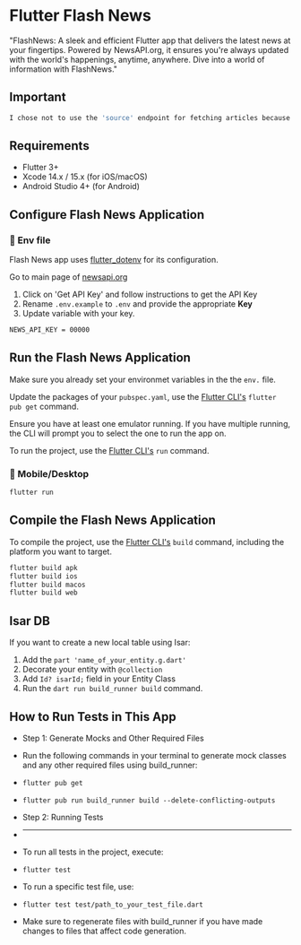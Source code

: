 # Flutter Flash News
 "FlashNews: A sleek and efficient Flutter app that delivers the latest news at your fingertips. Powered by NewsAPI.org, it ensures you're always updated with the world's happenings, anytime, anywhere. Dive into a world of information with FlashNews."

 ## Important
 ```sh
 I chose not to use the 'source' endpoint for fetching articles because I wanted to demonstrate my networking skills using the 'everything' endpoint, which offers a broader range of articles, including those with images. This choice not only showcases my ability to handle network requests but also enhances the visual appeal of the articles displayed in our app, as each article includes an image, making the user interface more engaging and informative.
```
 ## Requirements

- Flutter 3+
- Xcode 14.x / 15.x (for iOS/macOS)
- Android Studio 4+ (for Android)

## Configure Flash News Application

### 📱 Env file
Flash News app uses [flutter_dotenv](https://pub.dev/packages/flutter_dotenv) for its configuration.

Go to main page of [newsapi.org](https://newsapi.org/)
1. Click on 'Get API Key' and follow instructions to get the API Key
1. Rename `.env.example` to `.env` and provide the appropriate **Key**
2. Update variable with your key.

```sh
NEWS_API_KEY = 00000
```

## Run the Flash News Application

Make sure you already set your environmet variables in the the `env.` file.

Update the packages of your `pubspec.yaml`, use the [Flutter CLI's](https://docs.flutter.dev/reference/flutter-cli) `flutter pub get` command.

Ensure you have at least one emulator running. If you have multiple running, the CLI will prompt you to select the one to run the app on.

To run the project, use the [Flutter CLI's](https://docs.flutter.dev/reference/flutter-cli) `run` command.

### 📱 Mobile/Desktop

```sh
flutter run
```

## Compile the Flash News Application

To compile the project, use the [Flutter CLI's](https://docs.flutter.dev/reference/flutter-cli) `build` command, including the platform you want to target.

```sh
flutter build apk
flutter build ios
flutter build macos
flutter build web
```


## Isar DB

If you want to create a new local table using Isar:
1. Add the `part 'name_of_your_entity.g.dart'` 
2. Decorate your entity with `@collection`
3. Add `Id? isarId;` field in your Entity Class
3. Run the `dart run build_runner build` command.


##  How to Run Tests in This App

 * Step 1: Generate Mocks and Other Required Files
 * Run the following commands in your terminal to generate mock classes and any other required files using build_runner:
 
 * `flutter pub get`
 * `flutter pub run build_runner build --delete-conflicting-outputs`
 
 * Step 2: Running Tests
 * ----------------------
 * To run all tests in the project, execute:
 
 * `flutter test`
 
 * To run a specific test file, use:
 
 * `flutter test test/path_to_your_test_file.dart`
  
 * Make sure to regenerate files with build_runner if you have made changes to files that affect code generation.
